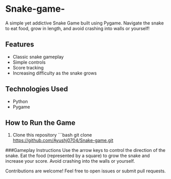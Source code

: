 # Snake-game-
A simple yet addictive Snake Game built using Pygame. Navigate the snake to eat food, grow in length, and avoid crashing into walls or yourself!

## Features
- Classic snake gameplay
- Simple controls
- Score tracking
- Increasing difficulty as the snake grows

## Technologies Used
- Python
- Pygame

## How to Run the Game
1. Clone this repository  ```bash
   git clone https://github.com/Ayushj0704/Snake-game.git

###Gameplay Instructions
Use the arrow keys to control the direction of the snake.
Eat the food (represented by a square) to grow the snake and increase your score.
Avoid crashing into the walls or yourself.

Contributions are welcome! Feel free to open issues or submit pull requests.
